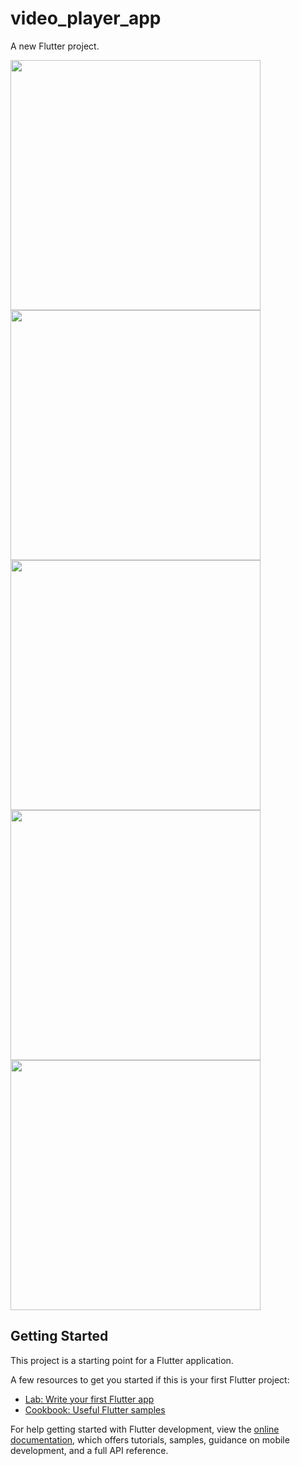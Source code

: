 # video_player_app

A new Flutter project.

<img src="https://user-images.githubusercontent.com/113710907/195694975-15cf6a67-e290-4b0a-9f1a-269f32efeb29.jpg" width="400">
<img src="https://user-images.githubusercontent.com/113710907/195694997-e2432dc2-8542-4c19-929c-e5694954f91c.jpg" width="400">
<img src="https://user-images.githubusercontent.com/113710907/195695011-2f2506d9-0ef2-4c30-984e-0a00010e9482.jpg" width="400">
<img src="https://user-images.githubusercontent.com/113710907/195695035-d289c7ca-82c4-4ec0-be4c-0ca8a4887575.jpg" width="400">
<img src="https://user-images.githubusercontent.com/113710907/195695062-ada9e44d-4a2d-495d-99fa-1186caa63d6f.jpg" width="400">



## Getting Started

This project is a starting point for a Flutter application.

A few resources to get you started if this is your first Flutter project:

- [Lab: Write your first Flutter app](https://docs.flutter.dev/get-started/codelab)
- [Cookbook: Useful Flutter samples](https://docs.flutter.dev/cookbook)

For help getting started with Flutter development, view the
[online documentation](https://docs.flutter.dev/), which offers tutorials,
samples, guidance on mobile development, and a full API reference.
